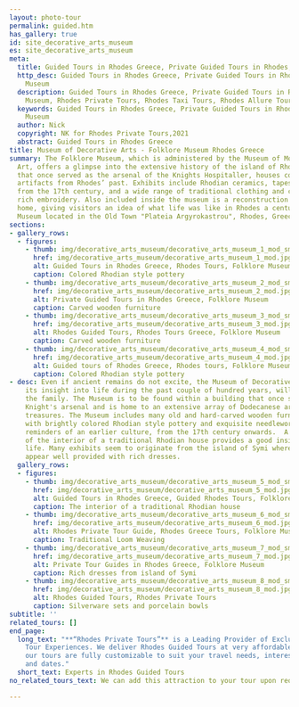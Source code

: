 ```yaml
---
layout: photo-tour
permalink: guided.htm
has_gallery: true
id: site_decorative_arts_museum
es: site_decorative_arts_museum
meta:
  title: Guided Tours in Rhodes Greece, Private Guided Tours in Rhodes, Folklore Museum
  http_desc: Guided Tours in Rhodes Greece, Private Guided Tours in Rhodes, Folklore
    Museum
  description: Guided Tours in Rhodes Greece, Private Guided Tours in Rhodes, Folklore
    Museum, Rhodes Private Tours, Rhodes Taxi Tours, Rhodes Allure Tours
  keywords: Guided Tours in Rhodes Greece, Private Guided Tours in Rhodes, Folklore
    Museum
  author: Nick
  copyright: NK for Rhodes Private Tours,2021
  abstract: Guided Tours in Rhodes Greece
title: Museum of Decorative Arts - Folklore Museum Rhodes Greece
summary: The Folklore Museum, which is administered by the Museum of Modern Greek
  Art, offers a glimpse into the extensive history of the island of Rhodes. The building,
  that once served as the arsenal of the Knights Hospitaller, houses collections of
  artifacts from Rhodes’ past. Exhibits include Rhodian ceramics, tapestries and needlework
  from the 17th century, and a wide range of traditional clothing and costumes with
  rich embroidery. Also included inside the museum is a reconstruction of a medieval
  home, giving visitors an idea of what life was like in Rhodes a century ago.  The
  Museum located in the Old Town "Plateia Argyrokastrou", Rhodes, Greece.
sections:
- gallery_rows:
  - figures:
    - thumb: img/decorative_arts_museum/decorative_arts_museum_1_mod_small.jpg
      href: img/decorative_arts_museum/decorative_arts_museum_1_mod.jpg
      alt: Guided Tours in Rhodes Greece, Rhodes Tours, Folklore Museum
      caption: Colored Rhodian style pottery
    - thumb: img/decorative_arts_museum/decorative_arts_museum_2_mod_small.jpg
      href: img/decorative_arts_museum/decorative_arts_museum_2_mod.jpg
      alt: Private Guided Tours in Rhodes Greece, Folklore Museum
      caption: Carved wooden furniture
    - thumb: img/decorative_arts_museum/decorative_arts_museum_3_mod_small.jpg
      href: img/decorative_arts_museum/decorative_arts_museum_3_mod.jpg
      alt: Rhodes Guided Tours, Rhodes Tours Greece, Folklore Museum
      caption: Carved wooden furniture
    - thumb: img/decorative_arts_museum/decorative_arts_museum_4_mod_small.jpg
      href: img/decorative_arts_museum/decorative_arts_museum_4_mod.jpg
      alt: Guided tours of Rhodes Greece, Rhodes tours, Folklore Museum
      caption: Colored Rhodian style pottery
- desc: Even if ancient remains do not excite, the Museum of Decorative Arts with
    its insight into life during the past couple of hundred years, will interest all
    the family. The Museum is to be found within a building that once served as the
    Knight's arsenal and is home to an extensive array of Dodecanese artifacts and
    treasures. The Museum includes many old and hard-carved wooden furniture, along
    with brightly colored Rhodian style pottery and exquisite needlework are elegant
    reminders of an earlier culture, from the 17th century onwards.  A reconstruction
    of the interior of a traditional Rhodian house provides a good insight into everyday
    life. Many exhibits seem to originate from the island of Symi where women could
    appear well provided with rich dresses.
  gallery_rows:
  - figures:
    - thumb: img/decorative_arts_museum/decorative_arts_museum_5_mod_small.jpg
      href: img/decorative_arts_museum/decorative_arts_museum_5_mod.jpg
      alt: Guided Tours in Rhodes Greece, Guided Rhodes Tours, Folklore Museum
      caption: The interior of a traditional Rhodian house
    - thumb: img/decorative_arts_museum/decorative_arts_museum_6_mod_small.jpg
      href: img/decorative_arts_museum/decorative_arts_museum_6_mod.jpg
      alt: Rhodes Private Tour Guide, Rhodes Greece Tours, Folklore Museum
      caption: Traditional Loom Weaving
    - thumb: img/decorative_arts_museum/decorative_arts_museum_7_mod_small.jpg
      href: img/decorative_arts_museum/decorative_arts_museum_7_mod.jpg
      alt: Private Tour Guides in Rhodes Greece, Folklore Museum
      caption: Rich dresses from island of Symi
    - thumb: img/decorative_arts_museum/decorative_arts_museum_8_mod_small.jpg
      href: img/decorative_arts_museum/decorative_arts_museum_8_mod.jpg
      alt: Rhodes Guided Tours, Rhodes Private Tours
      caption: Silverware sets and porcelain bowls
subtitle: ''
related_tours: []
end_page:
  long_text: "**“Rhodes Private Tours”** is a Leading Provider of Exclusive and Personalized
    Tour Experiences. We deliver Rhodes Guided Tours at very affordable rates. All
    our tours are fully customizable to suit your travel needs, interests, schedules,
    and dates."
  short_text: Experts in Rhodes Guided Tours
no_related_tours_text: We can add this attraction to your tour upon request

---
```

